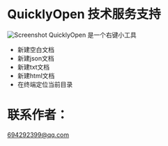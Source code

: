 # QuicklyOpen 技术服务支持 
![Screenshot](Screenshot.png)
QuicklyOpen 是一个右键小工具
* 新建空白文档
* 新建json文档
* 新建txt文档
* 新建html文档
* 在终端定位当前目录


# 联系作者：
[694292399@qq.com](itms-apps://apps.apple.com/cn/app/id1490832034)
